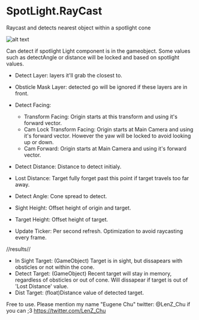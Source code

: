 # SpotLight.RayCast
Raycast and detects nearest object within a spotlight cone

![alt text](https://pbs.twimg.com/media/DXYsWNiV4AEzwA2.jpg:large)

Can detect if spotlight Light component is in the gameobject. Some values such as detectAngle or distance will be locked and based on spotlight values.

 - Detect Layer: layers it'll grab the closest to.
 - Obsticle Mask Layer: detected go will be ignored if these layers are in front.
 - Detect Facing:
   - Transform Facing: Origin starts at this transform and using it's forward vector.
   - Cam Lock Transform Facing: Origin starts at Main Camera and using it's forward vector. However the yaw will be locked to avoid looking up or down.
   - Cam Forward: Origin starts at Main Camera and using it's forward vector.
 - Detect Distance: Distance to detect initialy.
 - Lost Distance: Target fully forget past this point if target travels too far away.
 - Detect Angle: Cone spread to detect.
 - Sight Height: Offset height of origin and target.
 - Target Height: Offset height of target.

 - Update Ticker: Per second refresh. Optimization to avoid raycasting every frame.

//results//
 - In Sight Target: (GameObject) Target is in sight, but dissapears with obsticles or not within the cone.
 - Detect Target: (GameObject) Recent target will stay in memory, regardless of obsticles or out of cone. Will dissapear if target is out of 'Lost Distance' value.
 - Dist Target: (float)Distance value of detected target.


Free to use. Please mention my name "Eugene Chu" twitter: @LenZ_Chu if you can ;3 https://twitter.com/LenZ_Chu
